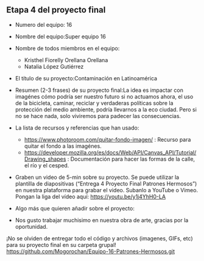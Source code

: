## Etapa 4 del proyecto final

- Numero del equipo: 16
- Nombre del equipo:Super equipo 16
- Nombre de todos miembros en el equipo:
  - Kristhel Fiorelly Orellana Orellana
  - Natalia López Gutiérrez
- El título de su proyecto:Contaminación en Latinoamérica
- Resumen (2-3 frases) de su proyecto final:La idea es impactar con imagénes cómo podría ser nuestro futuro si no actuamos ahora, el uso de la bicicleta, caminar, reciclar y verdaderas políticas sobre la protección del medio ambiente, podría llevarnos a la eco ciudad. Pero si no se hace nada, solo viviremos para padecer las consecuencias.
- La lista de recursos y referencias que han usado:
  - https://www.photoroom.com/quitar-fondo-imagen/ : Recurso para quitar el fondo a las imagénes.
  - https://developer.mozilla.org/es/docs/Web/API/Canvas_API/Tutorial/Drawing_shapes : Documentación para hacer las formas de la calle, el río y el cesped. 
- Graben un video de 5-min sobre su proyecto. Se puede utilizar la plantilla de diapositivas (“Entrega 4 Proyecto Final Patrones Hermosos”) en nuestra plataforma para grabar el video. Subanlo a YouTube o Vimeo. Pongan la liga del vídeo aquí:  https://youtu.be/y1j4YhH0-LA

- Algo más que quieren añadir sobre el proyecto:
- Nos gusto trabajar muchisimo en nuestra obra de arte, gracias por la oportunidad. 

¡No se olviden de entregar todo el código y archivos (imagenes, GIFs, etc) para su proyecto final en su carpeta grupal!
https://github.com/Mogorochan/Equipo-16-Patrones-Hermosos.git

